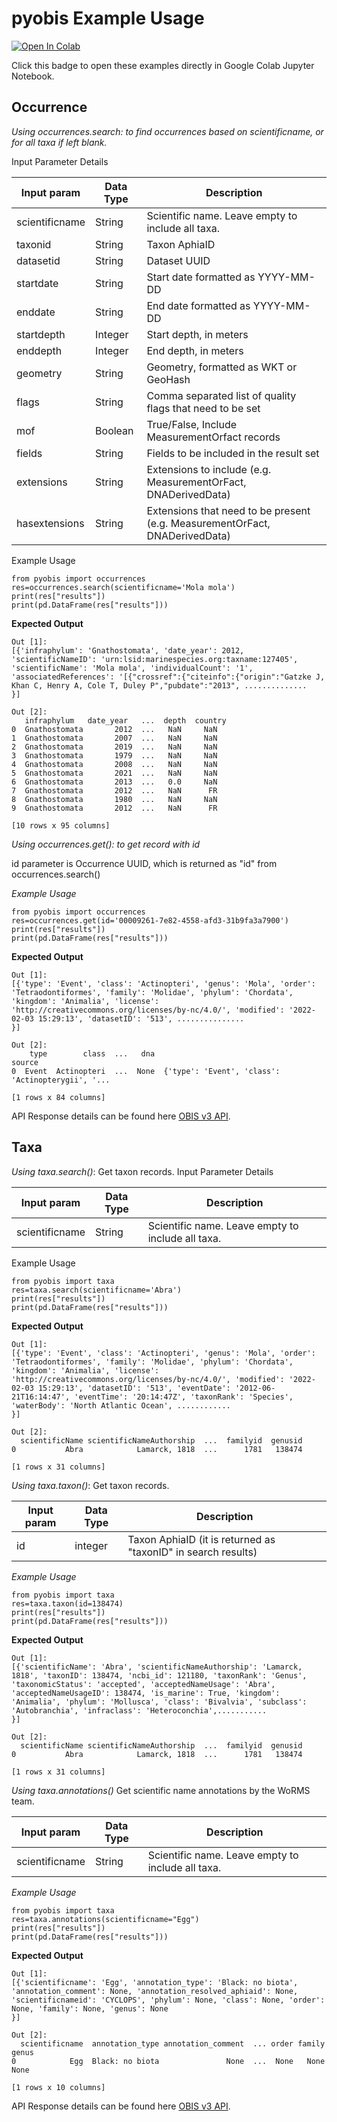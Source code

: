 # pyobis Example Usage

[![Open In Colab](https://colab.research.google.com/assets/colab-badge.svg)](https://colab.research.google.com/drive/1z5YE1R10UyD0IN9dZovDzrf-_4AT60Xe?usp=sharing)

Click this badge to open these examples directly in Google Colab Jupyter Notebook.
## Occurrence
*Using occurrences.search: to find occurrences based on scientificname, or for all taxa if left blank.*

Input Parameter Details

| Input param     | Data Type | Description              |
| --------------- | --------- | ------------------------ |
| scientificname  | String    | Scientific name. Leave empty to include all taxa. |
| taxonid         | String    | Taxon AphiaID                   |
| datasetid       | String| Dataset UUID|
|startdate|String|Start date formatted as YYYY-MM-DD|
|enddate|String|End date formatted as YYYY-MM-DD|
|startdepth|Integer|Start depth, in meters|
|enddepth| Integer|End depth, in meters|
|geometry|String|Geometry, formatted as WKT or GeoHash|
|flags| String|Comma separated list of quality flags that need to be set|
|mof|Boolean|True/False, Include MeasurementOrfact records|
|fields|String| Fields to be included in the result set|
|extensions|String|Extensions to include (e.g. MeasurementOrFact, DNADerivedData)|
|hasextensions|String|Extensions that need to be present (e.g. MeasurementOrFact, DNADerivedData)|

Example Usage
```
from pyobis import occurrences
res=occurrences.search(scientificname='Mola mola')
print(res["results"])
print(pd.DataFrame(res["results"]))
```
**Expected Output**
```
Out [1]:
[{'infraphylum': 'Gnathostomata', 'date_year': 2012, 'scientificNameID': 'urn:lsid:marinespecies.org:taxname:127405', 'scientificName': 'Mola mola', 'individualCount': '1', 'associatedReferences': '[{"crossref":{"citeinfo":{"origin":"Gatzke J, Khan C, Henry A, Cole T, Duley P","pubdate":"2013", ..............
}]

Out [2]:
   infraphylum   date_year   ...  depth  country
0  Gnathostomata       2012  ...   NaN     NaN
1  Gnathostomata       2007  ...   NaN     NaN
2  Gnathostomata       2019  ...   NaN     NaN
3  Gnathostomata       1979  ...   NaN     NaN
4  Gnathostomata       2008  ...   NaN     NaN
5  Gnathostomata       2021  ...   NaN     NaN
6  Gnathostomata       2013  ...   0.0     NaN
7  Gnathostomata       2012  ...   NaN      FR
8  Gnathostomata       1980  ...   NaN     NaN
9  Gnathostomata       2012  ...   NaN      FR

[10 rows x 95 columns]
```
*Using occurrences.get(): to get record with id*

id parameter is Occurrence UUID, which is returned as "id" from occurrences.search()

*Example Usage*
```
from pyobis import occurrences
res=occurrences.get(id='00009261-7e82-4558-afd3-31b9fa3a7900')
print(res["results"])
print(pd.DataFrame(res["results"]))
```
**Expected Output**
```
Out [1]:
[{'type': 'Event', 'class': 'Actinopteri', 'genus': 'Mola', 'order': 'Tetraodontiformes', 'family': 'Molidae', 'phylum': 'Chordata', 'kingdom': 'Animalia', 'license': 'http://creativecommons.org/licenses/by-nc/4.0/', 'modified': '2022-02-03 15:29:13', 'datasetID': '513', ...............
}]

Out [2]:
    type        class  ...   dna                                             source
0  Event  Actinopteri  ...  None  {'type': 'Event', 'class': 'Actinopterygii', '...

[1 rows x 84 columns]
```
API Response details can be found here [OBIS v3 API](https://api.obis.org/#/Occurrence/).

## Taxa
*Using taxa.search()*: Get taxon records.
Input Parameter Details

| Input param     | Data Type | Description              |
| --------------- | --------- | ------------------------ |
| scientificname  | String    | Scientific name. Leave empty to include all taxa. |

Example Usage
```
from pyobis import taxa
res=taxa.search(scientificname='Abra')
print(res["results"])
print(pd.DataFrame(res["results"]))
```
**Expected Output**
```
Out [1]:
[{'type': 'Event', 'class': 'Actinopteri', 'genus': 'Mola', 'order': 'Tetraodontiformes', 'family': 'Molidae', 'phylum': 'Chordata', 'kingdom': 'Animalia', 'license': 'http://creativecommons.org/licenses/by-nc/4.0/', 'modified': '2022-02-03 15:29:13', 'datasetID': '513', 'eventDate': '2012-06-21T16:14:47', 'eventTime': '20:14:47Z', 'taxonRank': 'Species', 'waterBody': 'North Atlantic Ocean', ............
}]

Out [2]:
  scientificName scientificNameAuthorship  ...  familyid  genusid
0           Abra            Lamarck, 1818  ...      1781   138474

[1 rows x 31 columns]
```
*Using taxa.taxon()*: Get taxon records.

| Input param     | Data Type | Description              |
| --------------- | --------- | ------------------------ |
| id              | integer   | Taxon AphiaID (it is returned as "taxonID" in search results)|

*Example Usage*
```
from pyobis import taxa
res=taxa.taxon(id=138474)
print(res["results"])
print(pd.DataFrame(res["results"]))
```

**Expected Output**
```
Out [1]:
[{'scientificName': 'Abra', 'scientificNameAuthorship': 'Lamarck, 1818', 'taxonID': 138474, 'ncbi_id': 121180, 'taxonRank': 'Genus', 'taxonomicStatus': 'accepted', 'acceptedNameUsage': 'Abra', 'acceptedNameUsageID': 138474, 'is_marine': True, 'kingdom': 'Animalia', 'phylum': 'Mollusca', 'class': 'Bivalvia', 'subclass': 'Autobranchia', 'infraclass': 'Heteroconchia',...........
}]

Out [2]:
  scientificName scientificNameAuthorship  ...  familyid  genusid
0           Abra            Lamarck, 1818  ...      1781   138474

[1 rows x 31 columns]
```

*Using taxa.annotations()* Get scientific name annotations by the WoRMS team.

| Input param     | Data Type | Description              |
| --------------- | --------- | ------------------------ |
| scientificname  | String    | Scientific name. Leave empty to include all taxa.|

*Example Usage*
```
from pyobis import taxa
res=taxa.annotations(scientificname="Egg")
print(res["results"])
print(pd.DataFrame(res["results"]))
```

**Expected Output**
```
Out [1]:
[{'scientificname': 'Egg', 'annotation_type': 'Black: no biota', 'annotation_comment': None, 'annotation_resolved_aphiaid': None, 'scientificnameid': 'CYCLOPS', 'phylum': None, 'class': None, 'order': None, 'family': None, 'genus': None
}]

Out [2]:
  scientificname  annotation_type annotation_comment  ... order family genus
0            Egg  Black: no biota               None  ...  None   None  None

[1 rows x 10 columns]
```
API Response details can be found here [OBIS v3 API](https://api.obis.org/#/Taxon/).